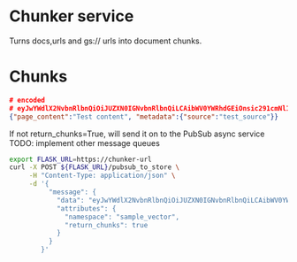 # Chunker service

Turns docs,urls and gs:// urls into document chunks.


# Chunks

```json
# encoded
# eyJwYWdlX2NvbnRlbnQiOiJUZXN0IGNvbnRlbnQiLCAibWV0YWRhdGEiOnsic291cmNlIjoidGVzdF9zb3VyY2UifX0=
{"page_content":"Test content", "metadata":{"source":"test_source"}}
```

If not return_chunks=True, will send it on to the PubSub async service 
TODO: implement other message queues

```bash 
export FLASK_URL=https://chunker-url
curl -X POST ${FLASK_URL}/pubsub_to_store \
     -H "Content-Type: application/json" \
     -d '{
          "message": {
            "data": "eyJwYWdlX2NvbnRlbnQiOiJUZXN0IGNvbnRlbnQiLCAibWV0YWRhdGEiOnsic291cmNlIjoidGVzdF9zb3VyY2UifX0=",
            "attributes": {
              "namespace": "sample_vector",
              "return_chunks": true
            }
          }
        }'
```

